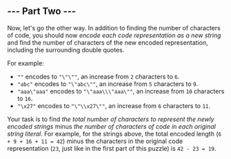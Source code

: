 --- Part Two ---
----------------

Now, let's go the other way. In addition to finding the number of characters of code, you should now *encode each code
representation as a new string* and find the number of characters of the new encoded representation, including the
surrounding double quotes.

For example:

- `""` encodes to `"\"\""`, an increase from `2` characters to `6`.
- `"abc"` encodes to `"\"abc\""`, an increase from `5` characters to `9`.
- `"aaa\"aaa"` encodes to `"\"aaa\\\"aaa\""`, an increase from `10` characters to `16`.
- `"\x27"` encodes to `"\"\\x27\""`, an increase from `6` characters to `11`.

Your task is to find *the total number of characters to represent the newly encoded strings* minus *the number of
characters of code in each original string literal*. For example, for the strings above, the total encoded
length (`6 + 9 + 16 + 11 = 42`) minus the characters in the original code representation (`23`, just like in the first
part of this puzzle) is `42 - 23 = 19`.